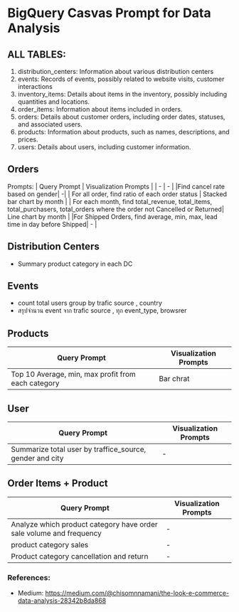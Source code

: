 # BigQuery Casvas Prompt for Data Analysis

## ALL TABLES:
1. distribution_centers: Information about various distribution centers
2. events: Records of events, possibly related to website visits, customer interactions
3. inventory_items: Details about items in the inventory, possibly including quantities and locations.
4. order_items: Information about items included in orders.
5. orders: Details about customer orders, including order dates, statuses, and associated users.
6. products: Information about products, such as names, descriptions, and prices.
7. users: Details about users, including customer information.

## Orders
Prompts:
| Query Prompt | Visualization Prompts |
| - | - |
|Find cancel rate based on gender| -|
| For all order, find ratio of each order status | Stacked bar chart by month |
| For each month, find total_revenue, total_items, total_purchasers, total_orders where the order not Cancelled or Returned| Line chart by month |
|For Shipped Orders, find average, min, max, lead time in day before Shipped| - |

## Distribution Centers
- Summary product category in each DC

## Events
- count total users group by trafic source , country 
- สรุปจำนวน event จาก trafic source , ทุก event_type, browsrer

## Products
| Query Prompt | Visualization Prompts |
| - | - |
|Top 10 Average, min, max profit from each category |Bar chrat|

## User
| Query Prompt | Visualization Prompts |
| - | - |
| Summarize total user by traffice_source, gender and city |-|

## Order Items + Product 
| Query Prompt | Visualization Prompts |
| - | - |
| Analyze which product category have order sale volume and frequency | - |
| product category sales| - |
| Product category cancellation and return | - |


### References:
- Medium: https://medium.com/@chisomnnamani/the-look-e-commerce-data-analysis-28342b8da868